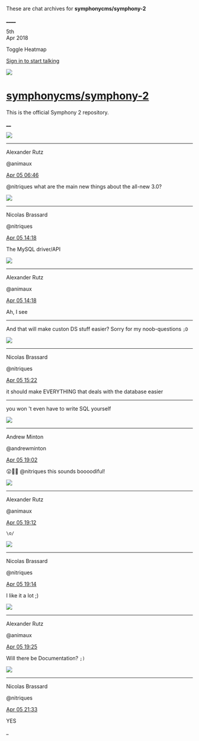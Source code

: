 These are chat archives for **symphonycms/symphony-2**

[__](/symphonycms/symphony-2/archives/2018/04/06)[__](/symphonycms/symphony-2/archives/2018/04/04)

5th  
Apr 2018

Toggle Heatmap

[Sign in to start talking](/login?action=login&button=archive-login)

![](https://avatars-02.gitter.im/group/iv/3/57542c45c43b8c601977197e?s=48)

#  [symphonycms/symphony-2](/symphonycms/symphony-2)

This is the official Symphony 2 repository.

[ __](/orgs/symphonycms/rooms "More symphonycms rooms")

![](https://avatars2.githubusercontent.com/u/446874?v=4&s=30)

____

Alexander Rutz

@animaux

[Apr 05
06:46](https://gitter.im/symphonycms/symphony-2?at=5ac5c6505f188ccc15311686)

@nitriques what are the main new things about the all-new 3.0?

![](https://avatars1.githubusercontent.com/u/771169?v=4&s=30)

____

Nicolas Brassard

@nitriques

[Apr 05
14:18](https://gitter.im/symphonycms/symphony-2?at=5ac63019e3d0b1ff2ca4d43a)

The MySQL driver/API

![](https://avatars2.githubusercontent.com/u/446874?v=4&s=30)

____

Alexander Rutz

@animaux

[Apr 05
14:18](https://gitter.im/symphonycms/symphony-2?at=5ac6304ac574b1aa3e6d6569)

Ah, I see

____

And that will make custon DS stuff easier? Sorry for my noob-questions `;D`

![](https://avatars1.githubusercontent.com/u/771169?v=4&s=30)

____

Nicolas Brassard

@nitriques

[Apr 05
15:22](https://gitter.im/symphonycms/symphony-2?at=5ac63f4d27c509a774deb8e9)

it should make EVERYTHING that deals with the database easier

____

you won 't even have to write SQL yourself

![](https://avatars2.githubusercontent.com/u/707189?v=4&s=30)

____

Andrew Minton

@andrewminton

[Apr 05
19:02](https://gitter.im/symphonycms/symphony-2?at=5ac672c1109bb043329082e8)

😲🙏🤘 @nitriques this sounds boooodiful!

![](https://avatars2.githubusercontent.com/u/446874?v=4&s=30)

____

Alexander Rutz

@animaux

[Apr 05
19:12](https://gitter.im/symphonycms/symphony-2?at=5ac675292b9dfdbc3a5d31ea)

`\o/`

![](https://avatars1.githubusercontent.com/u/771169?v=4&s=30)

____

Nicolas Brassard

@nitriques

[Apr 05
19:14](https://gitter.im/symphonycms/symphony-2?at=5ac6759b27c509a774dfd61c)

I like it a lot ;)

![](https://avatars2.githubusercontent.com/u/446874?v=4&s=30)

____

Alexander Rutz

@animaux

[Apr 05
19:25](https://gitter.im/symphonycms/symphony-2?at=5ac6783f080a385053ff9da0)

Will there be Documentation? `;)`

![](https://avatars1.githubusercontent.com/u/771169?v=4&s=30)

____

Nicolas Brassard

@nitriques

[Apr 05
21:33](https://gitter.im/symphonycms/symphony-2?at=5ac6962c7c3a01610db0e923)

YES

_

